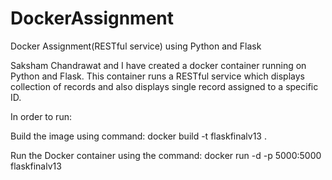 # DockerAssignment
Docker Assignment(RESTful service) using Python and Flask

Saksham Chandrawat and I have created a docker container running on Python and Flask.
This container runs a RESTful service which displays collection of records and also displays single record assigned to a specific ID.

In order to run:

Build the image using command: docker build -t flaskfinalv13 .

Run the Docker container using the command: docker run -d -p 5000:5000 flaskfinalv13
